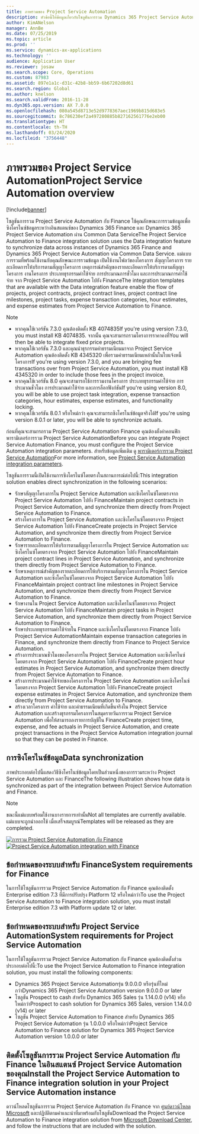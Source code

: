 ```yaml
---
title: ภาพรวมของ Project Service Automation
description: หัวข้อนี้ให้ข้อมูลเกี่ยวกับโซลูชันการรวม Dynamics 365 Project Service Automation กับ Dynamics 365 Finance
author: KimANelson
manager: AnnBe
ms.date: 07/25/2019
ms.topic: article
ms.prod: ''
ms.service: dynamics-ax-applications
ms.technology: ''
audience: Application User
ms.reviewer: josaw
ms.search.scope: Core, Operations
ms.custom: 87983
ms.assetid: 897e1a1c-d31c-42b8-bb59-6b67202d8d61
ms.search.region: Global
ms.author: knelson
ms.search.validFrom: 2016-11-28
ms.dyn365.ops.version: AX 7.0.0
ms.openlocfilehash: 080a545d8713e52d9778367aec1969b815d683e5
ms.sourcegitcommit: 8c786230ef2a497280885b827162561776e2eb00
ms.translationtype: HT
ms.contentlocale: th-TH
ms.lasthandoff: 03/24/2020
ms.locfileid: "3756448"
---
```

# <a name="project-service-automation-overview"></a><span data-ttu-id="b6467-103">ภาพรวมของ Project Service Automation</span><span class="sxs-lookup"><span data-stu-id="b6467-103">Project Service Automation overview</span></span>

[!include[banner](../includes/banner.md)]

<span data-ttu-id="b6467-104">โซลูชันการรวม Project Service Automation กับ Finance ใช้คุณลักษณะการรวมข้อมูลเพื่อซิงโครไนซ์ข้อมูลระหว่างอินสแตนซ์ของ Dynamics 365 Finance และ Dynamics 365 Project Service Automation ผ่าน Common Data Service</span><span class="sxs-lookup"><span data-stu-id="b6467-104">The Project Service Automation to Finance integration solution uses the Data integration feature to synchronize data across instances of Dynamics 365 Finance and Dynamics 365 Project Service Automation via Common Data Service.</span></span> <span data-ttu-id="b6467-105">แม่แบบการรวมที่พร้อมใช้งานกับคุณลักษณะการรวมข้อมูล เปิดใช้งานโฟลว์ของโครงการ สัญญาโครงการ รายละเอียดการให้บริการตามสัญญาโครงการ เหตุการณ์สำคัญของรายละเอียดการให้บริการตามสัญญาโครงการ งานโครงการ ประเภทธุรกรรมค่าใช้จ่าย การประมาณการชั่วโมง และการประมาณการค่าใช้จ่าย จาก Project Service Automation ไปยัง Finance</span><span class="sxs-lookup"><span data-stu-id="b6467-105">The integration templates that are available with the Data integration feature enable the flow of projects, project contracts, project contract lines, project contract line milestones, project tasks, expense transaction categories, hour estimates, and expense estimates from Project Service Automation to Finance.</span></span>

> [!NOTE]
> - <span data-ttu-id="b6467-106">หากคุณใช้เวอร์ชัน 7.3.0 คุณต้องติดตั้ง KB 4074835</span><span class="sxs-lookup"><span data-stu-id="b6467-106">If you're using version 7.3.0, you must install KB 4074835.</span></span> <span data-ttu-id="b6467-107">จากนั้น คุณจะสามารถรวมโครงการราคาคงที่</span><span class="sxs-lookup"><span data-stu-id="b6467-107">You will then be able to integrate fixed price projects.</span></span>
> - <span data-ttu-id="b6467-108">หากคุณใช้เวอร์ชัน 7.3.0 และคุณนำธุรกรรมค่าธรรมเนียมมาจาก Project Service Automation คุณต้องติดตั้ง KB 4345320 เพื่อรวมค่าธรรมเนียมเหล่านั้นในใบแจ้งหนี้โครงการ</span><span class="sxs-lookup"><span data-stu-id="b6467-108">If you're using version 7.3.0, and you are bringing fee transactions over from Project Service Automation, you must install KB 4345320 in order to include those fees in the project invoice.</span></span>
> - <span data-ttu-id="b6467-109">หากคุณใช้เวอร์ชัน 8.0 คุณจะสามารถใช้การรวมงานโครงการ ประเภทธุรกรรมค่าใช้จ่าย การประมาณชั่วโมง การประมาณค่าใช้จ่าย และการล็อกฟังก์ชัน</span><span class="sxs-lookup"><span data-stu-id="b6467-109">If you're using version 8.0, you will be able to use project task integration, expense transaction categories, hour estimates, expense estimates, and functionality locking.</span></span>
> - <span data-ttu-id="b6467-110">หากคุณใช้เวอร์ชัน 8.0.1 หรือใหม่กว่า คุณจะสามารถซิงโครไนซ์ข้อมูลจริงได้</span><span class="sxs-lookup"><span data-stu-id="b6467-110">If you're using version 8.0.1 or later, you will be able to synchronize actuals.</span></span>

<span data-ttu-id="b6467-111">ก่อนที่คุณจะสามารถรวม Project Service Automation Finance คุณต้องตั้งค่าคอนฟิกพารามิเตอร์การรวม Project Service Automation</span><span class="sxs-lookup"><span data-stu-id="b6467-111">Before you can integrate Project Service Automation Finance, you must configure the Project Service Automation integration parameters.</span></span> <span data-ttu-id="b6467-112">สำหรับข้อมูลเพิ่มเติม ดู [พารามิเตอร์การรวม Project Service Automation](PSA-parameters.md)</span><span class="sxs-lookup"><span data-stu-id="b6467-112">For more information, see [Project Service Automation integration parameters](PSA-parameters.md).</span></span>

<span data-ttu-id="b6467-113">โซลูชันการรวมนี้เปิดใช้งานการซิงโครไนซ์โดยตรงในสถานการณ์ต่อไปนี้:</span><span class="sxs-lookup"><span data-stu-id="b6467-113">This integration solution enables direct synchronization in the following scenarios:</span></span>

- <span data-ttu-id="b6467-114">รักษาสัญญาโครงการใน Project Service Automation และซิงโครไนซ์โดยตรงจาก Project Service Automation ไปยัง Finance</span><span class="sxs-lookup"><span data-stu-id="b6467-114">Maintain project contracts in Project Service Automation, and synchronize them directly from Project Service Automation to Finance.</span></span>
- <span data-ttu-id="b6467-115">สร้างโครงการใน Project Service Automation และซิงโครไนซ์โดยตรงจาก Project Service Automation ไปยัง Finance</span><span class="sxs-lookup"><span data-stu-id="b6467-115">Create projects in Project Service Automation, and synchronize them directly from Project Service Automation to Finance.</span></span>
- <span data-ttu-id="b6467-116">รักษารายละเอียดการให้บริการตามสัญญาโครงการใน Project Service Automation และซิงโครไนซ์โดยตรงจาก Project Service Automation ไปยัง Finance</span><span class="sxs-lookup"><span data-stu-id="b6467-116">Maintain project contract lines in Project Service Automation, and synchronize them directly from Project Service Automation to Finance.</span></span>
- <span data-ttu-id="b6467-117">รักษาเหตุการณ์สำคัญของรายละเอียดการให้บริการตามสัญญาโครงการใน Project Service Automation และซิงโครไนซ์โดยตรงจาก Project Service Automation ไปยัง Finance</span><span class="sxs-lookup"><span data-stu-id="b6467-117">Maintain project contract line milestones in Project Service Automation, and synchronize them directly from Project Service Automation to Finance.</span></span>
- <span data-ttu-id="b6467-118">รักษางานใน Project Service Automation และซิงโครไนซ์โดยตรงจาก Project Service Automation ไปยัง Finance</span><span class="sxs-lookup"><span data-stu-id="b6467-118">Maintain project tasks in Project Service Automation, and synchronize them directly from Project Service Automation to Finance.</span></span>
- <span data-ttu-id="b6467-119">รักษาประเภทธุรกรรมค่าใช้จ่ายใน Finance และซิงโครไนซ์โดยตรงจาก Finance ไปยัง Project Service Automation</span><span class="sxs-lookup"><span data-stu-id="b6467-119">Maintain expense transaction categories in Finance, and synchronize them directly from Finance to Project Service Automation.</span></span>
- <span data-ttu-id="b6467-120">สร้างการประมาณชั่วโมงของโครงการใน Project Service Automation และซิงโครไนซ์โดยตรงจาก Project Service Automation ไปยัง Finance</span><span class="sxs-lookup"><span data-stu-id="b6467-120">Create project hour estimates in Project Service Automation, and synchronize them directly from Project Service Automation to Finance.</span></span>
- <span data-ttu-id="b6467-121">สร้างการประมาณค่าใช้จ่ายของโครงการใน Project Service Automation และซิงโครไนซ์โดยตรงจาก Project Service Automation ไปยัง Finance</span><span class="sxs-lookup"><span data-stu-id="b6467-121">Create project expense estimates in Project Service Automation, and synchronize them directly from Project Service Automation to Finance.</span></span>
- <span data-ttu-id="b6467-122">สร้างเวลาโครงการ ค่าใช้จ่าย และค่าธรรมเนียมที่เกิดขึ้นจริงใน Project Service Automation และสร้างธุรกรรมโครงการในสมุดรายวันการรวม Project Service Automation เพื่อให้สามารถลงรายการบัญชีใน Finance</span><span class="sxs-lookup"><span data-stu-id="b6467-122">Create project time, expense, and fee actuals in Project Service Automation, and create project transactions in the Project Service Automation integration journal so that they can be posted in Finance.</span></span>

## <a name="data-synchronization"></a><span data-ttu-id="b6467-123">การซิงโครไนซ์ข้อมูล</span><span class="sxs-lookup"><span data-stu-id="b6467-123">Data synchronization</span></span>

<span data-ttu-id="b6467-124">ภาพประกอบต่อไปนี้แสดงวิธีซิงโครไนซ์ข้อมูลโดยเป็นส่วนหนึ่งของการรวมระหว่าง Project Service Automation และ Finance</span><span class="sxs-lookup"><span data-stu-id="b6467-124">The following illustration shows how data is synchronized as part of the integration between Project Service Automation and Finance.</span></span>

> [!NOTE]
> <span data-ttu-id="b6467-125">ขณะนี้แม่แบบพร้อมใช้งานบางรายการเท่านั้น</span><span class="sxs-lookup"><span data-stu-id="b6467-125">Not all templates are currently available.</span></span> <span data-ttu-id="b6467-126">แม่แบบจะถูกนำออกใช้ เมื่อเสร็จสมบูรณ์</span><span class="sxs-lookup"><span data-stu-id="b6467-126">Templates will be released as they are completed.</span></span>

<span data-ttu-id="b6467-127">[![การรวม Project Service Automation กับ Finance](./media/PSA-integration.png)](./media/PSA-integration.png)</span><span class="sxs-lookup"><span data-stu-id="b6467-127">[![Project Service Automation integration with Finance](./media/PSA-integration.png)](./media/PSA-integration.png)</span></span>

## <a name="system-requirements-for-finance"></a><span data-ttu-id="b6467-128">ข้อกำหนดของระบบสำหรับ Finance</span><span class="sxs-lookup"><span data-stu-id="b6467-128">System requirements for Finance</span></span>

<span data-ttu-id="b6467-129">ในการใช้โซลูชันการรวม Project Service Automation กับ Finance คุณต้องติดตั้ง Enterprise edition 7.3 ที่มีการปรับปรุง Platform 12 หรือใหม่กว่า</span><span class="sxs-lookup"><span data-stu-id="b6467-129">To use the Project Service Automation to Finance integration solution, you must install Enterprise edition 7.3 with Platform update 12 or later.</span></span>

## <a name="system-requirements-for-project-service-automation"></a><span data-ttu-id="b6467-130">ข้อกำหนดของระบบสำหรับ Project Service Automation</span><span class="sxs-lookup"><span data-stu-id="b6467-130">System requirements for Project Service Automation</span></span>

<span data-ttu-id="b6467-131">ในการใช้โซลูชันการรวม Project Service Automation กับ Finance คุณต้องติดตั้งส่วนประกอบต่อไปนี้:</span><span class="sxs-lookup"><span data-stu-id="b6467-131">To use the Project Service Automation to Finance integration solution, you must install the following components:</span></span>

- <span data-ttu-id="b6467-132">Dynamics 365 Project Service Automationรุ่น 9.0.0.0 หรือรุ่นที่ใหม่กว่า</span><span class="sxs-lookup"><span data-stu-id="b6467-132">Dynamics 365 Project Service Automation version 9.0.0.0 or later</span></span>
- <span data-ttu-id="b6467-133">โซลูชัน Prospect to cash สำหรับ Dynamics 365 Sales รุ่น 1.14.0.0 (v14) หรือใหม่กว่า</span><span class="sxs-lookup"><span data-stu-id="b6467-133">Prospect to cash solution for Dynamics 365 Sales, version 1.14.0.0 (v14) or later</span></span>
- <span data-ttu-id="b6467-134">โซลูชัน Project Service Automation to Finance สำหรับ Dynamics 365 Project Service Automation รุ่น 1.0.0.0 หรือใหม่กว่า</span><span class="sxs-lookup"><span data-stu-id="b6467-134">Project Service Automation to Finance solution for Dynamics 365 Project Service Automation version 1.0.0.0 or later</span></span>

## <a name="install-the-project-service-automation-to-finance-integration-solution-in-your-project-service-automation-instance"></a><span data-ttu-id="b6467-135">ติดตั้งโซลูชันการรวม Project Service Automation กับ Finance ในอินสแตนซ์ Project Service Automation ของคุณ</span><span class="sxs-lookup"><span data-stu-id="b6467-135">Install the Project Service Automation to Finance integration solution in your Project Service Automation instance</span></span>

<span data-ttu-id="b6467-136">ดาวน์โหลดโซลูชันการรวม Project Service Automation กับ Finance จาก [ศูนย์ดาวน์โหลด Microsoft](https://www.microsoft.com/download/details.aspx?id=57016) และปฏิบัติตามคำแนะนำที่มาพร้อมกับโซลูชัน</span><span class="sxs-lookup"><span data-stu-id="b6467-136">Download the Project Service Automation to Finance integration solution from [Microsoft Download Center](https://www.microsoft.com/download/details.aspx?id=57016), and follow the instructions that are included with the solution.</span></span>
